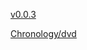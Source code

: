 [v0.0.3](https://github.com/littleflute/Talking-Heads/edit/master/README.md)

[Chronology/dvd](Chronology/dvd)
